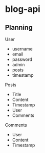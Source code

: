 # blog-api

## Planning
User
- username
- email
- password
- admin
- posts
- timestamp

Posts
- Title
- Content
- Timestamp
- User
- Comments

Comments
- User
- Content
- Timestamp